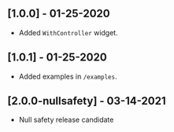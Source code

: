 ## [1.0.0] - 01-25-2020

- Added `WithController` widget.

## [1.0.1] - 01-25-2020

- Added examples in `/examples`.

## [2.0.0-nullsafety] - 03-14-2021

- Null safety release candidate
